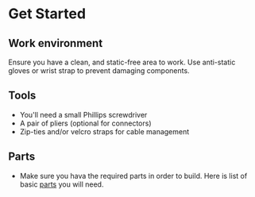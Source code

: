 # Get Started

## Work environment
Ensure you have a clean, and static-free area to work. Use anti-static gloves or wrist strap to
prevent damaging components.

## Tools
- You'll need a small Phillips screwdriver
- A pair of pliers (optional for connectors)
- Zip-ties and/or velcro straps for cable management

## Parts
- Make sure you hava the required parts in order to build. Here is list of basic [parts](basic-parts.md) you will need.
